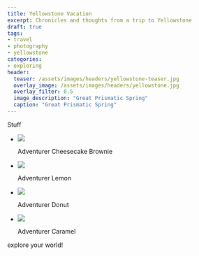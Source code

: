 ```yaml
---
title: Yellowstone Vacation
excerpt: Chronicles and thoughts from a trip to Yellowstone
draft: true
tags:
- travel
- photography
- yellowstone
categories:
- exploring
header:
  teaser: /assets/images/headers/yellowstone-teaser.jpg
  overlay_image: /assets/images/headers/yellowstone.jpg
  overlay_filter: 0.5
  image_description: "Great Prismatic Spring"
  caption: "Great Prismatic Spring"
---
```


Stuff

<!--more-->

<div class="flexslider">
  <ul class="slides">
    <li>
      <img src="slide1.jpg" />
      <p class="flex-caption">Adventurer Cheesecake Brownie</p>
    </li>
    <li>
      <img src="slide2.jpg" />
      <p class="flex-caption">Adventurer Lemon</p>
    </li>
    <li>
      <img src="slide3.jpg" />
      <p class="flex-caption">Adventurer Donut</p>
    </li>
    <li>
      <img src="slide4.jpg" />
      <p class="flex-caption">Adventurer Caramel</p>
    </li>
  </ul>
</div>

<p class="custom__signature">explore your world!</p>

<script type="text/javascript">
  $(window).load(function() {
   $('.flexslider').flexslider({
     animation: "slide"
   });
  });
</script>
